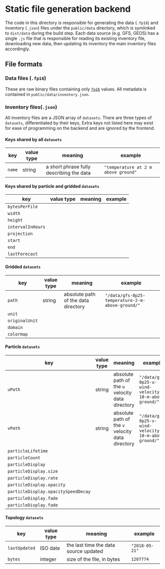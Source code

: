 # Static file generation backend

The code in this directory is responsible for generating the data (`.fp16`) and
inventory (`.json`) files under the `public/data` directory, which is symlinked
to `dist/data` during the build step. Each data source (e.g. GFS, GEOS) has a
single `.js` file that is responsible for reading its existing inventory file,
downloading new data, then updating its inventory the main inventory files
accordingly.

## File formats

### Data files (`.fp16`)

These are raw binary files containing only
[`fp16`](https://github.com/petamoriken/float16/) values. All metadata is
contained in `public/data/inventory.json`.

### Inventory files(`.json`)

All inventory files are a JSON array of `datasets`. There are three types of
`datasets`, differentiated by their keys, Extra keys not listed here may exist
for ease of programming on the backend and are ignored by the frontend.

#### Keys shared by all `datasets`

key | value type | meaning | example
--- | ---------- | ------- | -------
`name` | string | a short phrase fully describing the data | `"temperature at 2 m above ground"`

#### Keys shared by particle and gridded `datasets`

key | value type | meaning | example
--- | ---------- | ------- | -------
`bytesPerFile` |
`width` |
`height` |
`intervalInHours` |
`projection` |
`start` |
`end` |
`lastForecast` |

#### Gridded `datasets`

key | value type | meaning | example
--- | ---------- | ------- | -------
`path` | string | absolute path of the data directory | `"/data/gfs-0p25-temperature-2-m-above-ground/"`
`unit` |
`originalUnit` |
`domain` |
`colormap` |

#### Particle `datasets`

key | value type | meaning | example
--- | ---------- | ------- | -------
`uPath` | string | absolute path of the `u` velocity data directory | `"/data/gfs-0p25-u-wind-velocity-10-m-above-ground/"`
`vPath` | string | absolute path of the `v` velocity data directory | `"/data/gfs-0p25-v-wind-velocity-10-m-above-ground/"`
`particleLifetime` |
`particleCount` |
`particleDisplay` |
`particleDisplay.size` |
`particleDisplay.rate` |
`particleDisplay.opacity` |
`particleDisplay.opacitySpeedDecay` |
`particleDisplay.fade` |
`particleDisplay.fade` |

#### Topology `datasets`

key | value type | meaning | example
--- | ---------- | ------- | -------
`lastUpdated` | ISO date | the last time the data source updated | `"2018-05-21"`
`bytes` | integer | size of the file, in bytes | `1207774`
